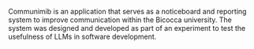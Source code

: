 Communimib is an application that serves as a noticeboard and reporting system to improve communication within the Bicocca university.
The system was designed and developed as part of an experiment to test the usefulness of LLMs in software development.
